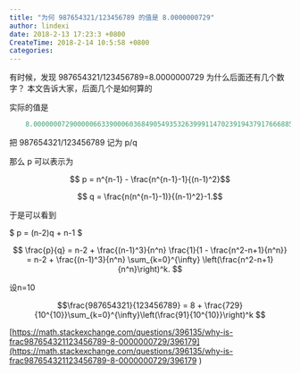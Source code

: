 ```yaml
---
title: "为何 987654321/123456789 的值是 8.0000000729"
author: lindexi
date: 2018-2-13 17:23:3 +0800
CreateTime: 2018-2-14 10:5:58 +0800
categories: 
---
```


有时候，发现 987654321/123456789=8.0000000729 为什么后面还有几个数字？
本文告诉大家，后面几个是如何算的

<!--more-->



<script type="text/javascript" async src="http://cdn.mathjax.org/mathjax/latest/MathJax.js?config=TeX-MML-AM_CHTML">

</script>

<script type="text/x-mathjax-config">
  MathJax.Hub.Config({tex2jax: {inlineMath: [['$','$'], ['\\(','\\)']]}});
</script>



实际的值是


```csharp
    8.0000000729000006633900060368490549353263999114702391943791‌​76668850507686539619‌​94751054152234592785‌​33479434654662855357‌​43198375263105214894‌​25745553774284539345‌​98930804850270324137‌​45994965088554182305‌​84305898317183674686‌​37143964598010077841‌​89170836121454608705‌​23693921765614688067‌​09366141055231883602‌​61014078375228113214‌​57583025264005529902‌​45032211229793122191‌​11741193916844864643‌​28826825392324111070‌​14941073835963771907‌​27032435615995164105‌​55599336055953958109‌​18101879354727102128‌​01662936495132722105‌​70777116194071757366‌​05299203108222748284‌​82700939192578546652‌​46477453742944829060‌​79794445326129452467
```

把 987654321/123456789 记为 p/q

那么 p 可以表示为 

$$ p = n^{n-1} - \frac{n^{n-1}-1}{(n-1)^2}$$

$$ q = \frac{n(n^{n-1}-1)}{(n-1)^2}-1.$$

于是可以看到 

$ p = (n-2)q + n-1 $

$$
\frac{p}{q} = n-2 + \frac{(n-1)^3}{n^n} \frac{1}{1 - \frac{n^2-n+1}{n^n}} = n-2 + \frac{(n-1)^3}{n^n} \sum_{k=0}^{\infty} \left(\frac{n^2-n+1}{n^n}\right)^k.
$$

设n=10

$$\frac{987654321}{123456789} = 8 + \frac{729}{10^{10}}\sum_{k=0}^{\infty}\left(\frac{91}{10^{10}}\right)^k
$$


[https://math.stackexchange.com/questions/396135/why-is-frac987654321123456789-8-0000000729/396179](https://math.stackexchange.com/questions/396135/why-is-frac987654321123456789-8-0000000729/396179 )

